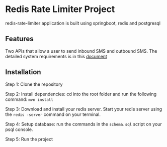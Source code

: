 # Redis Rate Limiter Project

redis-rate-limiter application is built using springboot, redis and postgresql

## Features
Two APIs that allow a user to send inbound SMS and outbound SMS.
The detailed system requirements is in this [document](https://docs.google.com/document/d/1jZ8GZ5ppIP-ftSY7r8DBIyelLul3dyh8TAKBX9ckzVU/edit)
## Installation

Step 1: Clone the repository

Step 2: Install dependencies: cd into the root folder and run the following command: `mvn install`

Step 3: Download and install your redis server. Start your redis server using the `redis -server` command on your terminal.

Step 4: Setup database: run the commands in the `schema.sql` script on your psql console. 

Step 5: Run the project